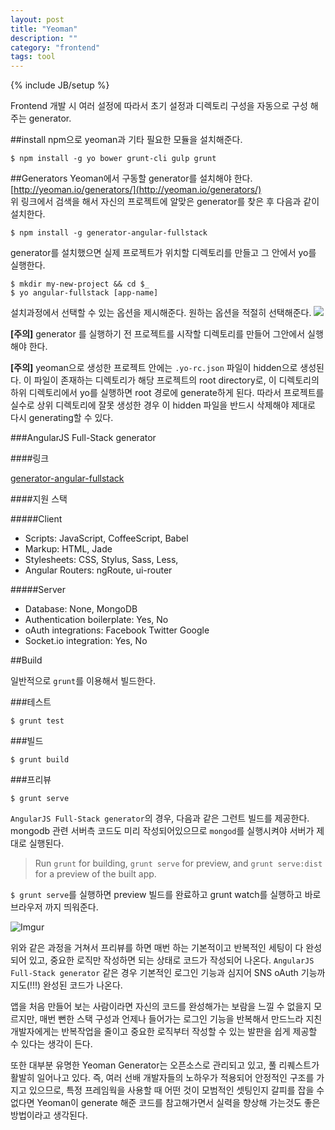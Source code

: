 ```yaml
---
layout: post
title: "Yeoman"
description: ""
category: "frontend"
tags: tool
---
```

{% include JB/setup %}

Frontend 개발 시 여러 설정에 따라서 초기 설정과 디렉토리 구성을 자동으로 구성 해주는 generator.

##install
npm으로 yeoman과 기타 필요한 모듈을 설치해준다.

    $ npm install -g yo bower grunt-cli gulp grunt

##Generators
Yeoman에서 구동할 generator를 설치해야 한다.  
[http://yeoman.io/generators/](http://yeoman.io/generators/)  
위 링크에서 검색을 해서 자신의 프로젝트에 알맞은 generator를 찾은 후 다음과 같이 설치한다.

    $ npm install -g generator-angular-fullstack

generator를 설치했으면 실제 프로젝트가 위치할 디렉토리를 만들고 그 안에서 yo를 실행한다.

    $ mkdir my-new-project && cd $_
    $ yo angular-fullstack [app-name]

설치과정에서 선택할 수 있는 옵션을 제시해준다. 원하는 옵션을 적절히 선택해준다.
![](http://i.imgur.com/ACHYKox.png)

**[주의]** generator 를 실행하기 전 프로젝트를 시작할 디렉토리를 만들어 
그안에서 실행해야 한다.

**[주의]** yeoman으로 생성한 프로젝트 안에는 `.yo-rc.json` 파일이 hidden으로 생성된다. 이 파일이 존재하는 디렉토리가 해당 프로젝트의 root directory로, 이 디렉토리의 하위 디렉토리에서 yo를 실행하면 root 경로에 generate하게 된다. 따라서 프로젝트를 실수로 상위 디렉토리에 잘못 생성한 경우 이 hidden 파일을 반드시 삭제해야 제대로 다시 generating할 수 있다.

###AngularJS Full-Stack generator

####링크

[generator-angular-fullstack](https://github.com/DaftMonk/generator-angular-fullstack)

####지원 스택

#####Client

 - Scripts: JavaScript, CoffeeScript, Babel
 - Markup: HTML, Jade
 - Stylesheets: CSS, Stylus, Sass, Less,
 - Angular Routers: ngRoute, ui-router

#####Server

 - Database: None, MongoDB
 - Authentication boilerplate: Yes, No
 - oAuth integrations: Facebook Twitter Google
 - Socket.io integration: Yes, No

##Build

일반적으로 `grunt`를 이용해서 빌드한다.

###테스트

    $ grunt test

###빌드

    $ grunt build

###프리뷰

    $ grunt serve

`AngularJS Full-Stack generator`의 경우, 다음과 같은 그런트 빌드를 제공한다. mongodb 관련 서버측 코드도 미리 작성되어있으므로 `mongod`를 실행시켜야 서버가 제대로 실행된다.

> Run `grunt` for building, `grunt serve` for preview, and `grunt serve:dist` for a preview of the built app.

`$ grunt serve`를 실행하면 preview 빌드를 완료하고 grunt watch를 실행하고 바로 브라우저 까지 띄워준다.

![Imgur](http://i.imgur.com/qUIvuSB.png)

위와 같은 과정을 거쳐서 프리뷰를 하면 매번 하는 기본적이고 반복적인 세팅이 다 완성되어 있고, 중요한 로직만 작성하면 되는 상태로 코드가 작성되어 나온다.
`AngularJS Full-Stack generator` 같은 경우 기본적인 로그인 기능과 심지어 SNS oAuth 기능까지도(!!!) 완성된 코드가 나온다.

앱을 처음 만들어 보는 사람이라면 자신의 코드를 완성해가는 보람을 느낄 수 없을지 모르지만, 매번 뻔한 스택 구성과 언제나 들어가는 로그인 기능을 반복해서 만드느라 지친 개발자에게는 반복작업을 줄이고 중요한 로직부터 작성할 수 있는 발판을 쉽게 제공할 수 있다는 생각이 든다.

또한 대부분 유명한 Yeoman Generator는 오픈소스로 관리되고 있고, 풀 리퀘스트가 활발히 일어나고 있다. 즉, 여러 선배 개발자들의 노하우가 적용되어 안정적인 구조를 가지고 있으므로, 특정 프레임웍을 사용할 때 어떤 것이 모범적인 셋팅인지 갈피를 잡을 수 없다면 Yeoman이 generate 해준 코드를 참고해가면서 실력을 향상해 가는것도 좋은 방법이라고 생각된다.
